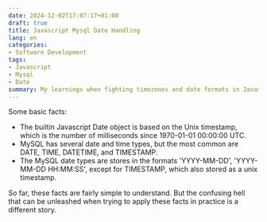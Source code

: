 ```yaml
---
date: 2024-12-02T17:07:17+01:00
draft: true
title: Javascript Mysql Date Handling
lang: en
categories:
- Software Development
tags:
- Javascript
- Mysql
- Date
summary: My learnings when fighting timezones and date formats in Javascript and MySQL.
---
```


Some basic facts:

-   The builtin Javascript Date object is based on the Unix timestamp, which is the number of milliseconds since 1970-01-01 00:00:00 UTC.
-   MySQL has several date and time types, but the most common are DATE, TIME, DATETIME, and TIMESTAMP.
-   The MySQL date types are stores in the formats 'YYYY-MM-DD', 'YYYY-MM-DD HH:MM:SS', except for TIMESTAMP, which also stored as a unix timestamp.

So far, these facts are fairly simple to understand. But the confusing hell that can be unleashed when trying to apply these facts in practice is a different story.

